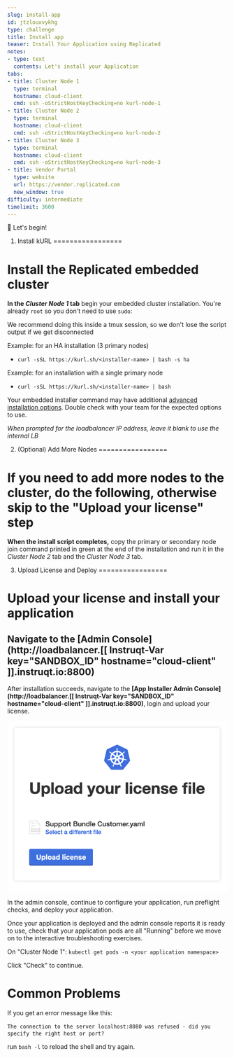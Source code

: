 ```yaml
---
slug: install-app
id: jtzlouxvykhg
type: challenge
title: Install app
teaser: Install Your Application using Replicated
notes:
- type: text
  contents: Let's install your Application
tabs:
- title: Cluster Node 1
  type: terminal
  hostname: cloud-client
  cmd: ssh -oStrictHostKeyChecking=no kurl-node-1
- title: Cluster Node 2
  type: terminal
  hostname: cloud-client
  cmd: ssh -oStrictHostKeyChecking=no kurl-node-2
- title: Cluster Node 3
  type: terminal
  hostname: cloud-client
  cmd: ssh -oStrictHostKeyChecking=no kurl-node-3
- title: Vendor Portal
  type: website
  url: https://vendor.replicated.com
  new_window: true
difficulty: intermediate
timelimit: 3600
---
```


🚀 Let's begin!

1. Install kURL
=================

# Install the Replicated embedded cluster

**In the ***Cluster Node 1*** tab** begin your embedded cluster installation.  You're already `root` so you don't need to use `sudo`:

We recommend doing this inside a tmux session, so we don't lose the script output if we get disconnected

Example: for an HA installation (3 primary nodes)
- `curl -sSL https://kurl.sh/<installer-name> | bash -s ha`

Example: for an installation with a single primary node
- `curl -sSL https://kurl.sh/<installer-name> | bash`

Your embedded installer command may have additional [advanced installation options](https://kurl.sh/docs/install-with-kurl/advanced-options).  Double check with your team for the expected options to use.

*When prompted for the loadbalancer IP address, leave it blank to use the internal LB*

2. (Optional) Add More Nodes
=================

# If you need to add more nodes to the cluster, do the following, otherwise skip to the "Upload your license" step
**When the install script completes,** copy the primary or secondary node join command printed in green at the end of the installation and run it in the *Cluster Node 2* tab and the *Cluster Node 3* tab.

3. Upload License and Deploy
=================

# Upload your license and install your application

## Navigate to the [Admin Console](http://loadbalancer.[[ Instruqt-Var key="SANDBOX_ID" hostname="cloud-client" ]].instruqt.io:8800)

After installation succeeds, navigate to the **[App Installer Admin Console](http://loadbalancer.[[ Instruqt-Var key="SANDBOX_ID" hostname="cloud-client" ]].instruqt.io:8800)**, login and upload your license.

  ![Application installer](../assets/deploy.png)

In the admin console, continue to configure your application, run preflight checks, and deploy your application.

Once your application is deployed and the admin console reports it is ready to use, check that your application pods are all "Running" before we move on to the interactive troubleshooting exercises.

On "Cluster Node 1": `kubectl get pods -n <your application namespace>`

Click "Check" to continue.

Common Problems
=================

If you get an error message like this:

```
The connection to the server localhost:8080 was refused - did you specify the right host or port?
```

run `bash -l` to reload the shell and try again.

